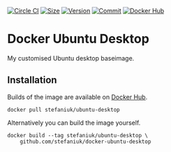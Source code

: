 [![Circle CI](https://circleci.com/gh/stefaniuk/docker-ubuntu-desktop.svg?style=shield "CircleCI")](https://circleci.com/gh/stefaniuk/docker-ubuntu-desktop)&nbsp;[![Size](https://images.microbadger.com/badges/image/stefaniuk/ubuntu-desktop.svg)](http://microbadger.com/images/stefaniuk/ubuntu-desktop)&nbsp;[![Version](https://images.microbadger.com/badges/version/stefaniuk/ubuntu-desktop.svg)](http://microbadger.com/images/stefaniuk/ubuntu-desktop)&nbsp;[![Commit](https://images.microbadger.com/badges/commit/stefaniuk/ubuntu-desktop.svg)](http://microbadger.com/images/stefaniuk/ubuntu-desktop)&nbsp;[![Docker Hub](https://img.shields.io/docker/pulls/stefaniuk/ubuntu-desktop.svg)](https://hub.docker.com/r/stefaniuk/ubuntu-desktop/)

Docker Ubuntu Desktop
=====================

My customised Ubuntu desktop baseimage.

Installation
------------

Builds of the image are available on [Docker Hub](https://hub.docker.com/r/stefaniuk/ubuntu/).

    docker pull stefaniuk/ubuntu-desktop

Alternatively you can build the image yourself.

    docker build --tag stefaniuk/ubuntu-desktop \
        github.com/stefaniuk/docker-ubuntu-desktop
